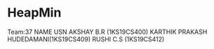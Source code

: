 # HeapMin
Team:37
NAME                          USN
AKSHAY B.R                (1KS19CS400)
KARTHIK PRAKASH HUDEDAMANI(1KS19CS409)
RUSHI C.S                 (1KS19CS412)



